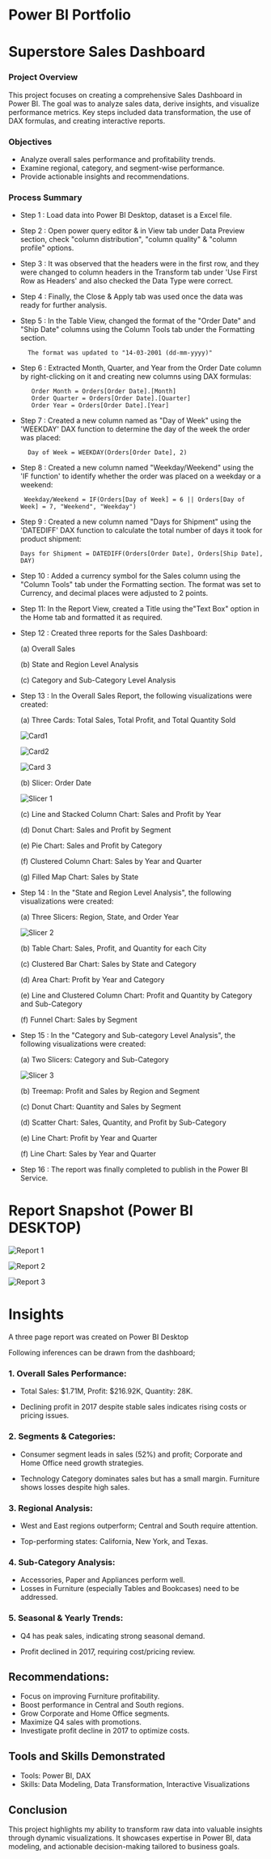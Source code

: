 # Power BI Portfolio

# Superstore Sales Dashboard

### Project Overview

This project focuses on creating a comprehensive Sales Dashboard in Power BI. The goal was to analyze sales data, derive insights, and visualize performance metrics. Key steps included data transformation, the use of DAX formulas, and creating interactive reports. 


### Objectives

- Analyze overall sales performance and profitability trends.
- Examine regional, category, and segment-wise performance.
- Provide actionable insights and recommendations.


### Process Summary

- Step 1 : Load data into Power BI Desktop, dataset is a Excel file.
- Step 2 : Open power query editor & in View tab under Data Preview section, check "column distribution", "column quality" & "column profile" options.
- Step 3 : It was observed that the headers were in the first row, and they were changed to column headers in the Transform tab under 'Use First Row as Headers' and also checked the Data Type were correct.
- Step 4 : Finally, the Close & Apply tab was used once the data was ready for further analysis.
- Step 5 : In the Table View, changed the format of the "Order Date" and "Ship Date" columns using the Column Tools tab under the Formatting section.

        The format was updated to "14-03-2001 (dd-mm-yyyy)"

  
- Step 6 : Extracted Month, Quarter, and Year from the Order Date column by right-clicking on it and creating new columns using DAX formulas:

         Order Month = Orders[Order Date].[Month]          
         Order Quarter = Orders[Order Date].[Quarter]
         Order Year = Orders[Order Date].[Year]
 


- Step 7 : Created a new column named as "Day of Week" using the 'WEEKDAY' DAX function to determine the day of the week the order was placed: 

        Day of Week = WEEKDAY(Orders[Order Date], 2)


- Step 8 :  Created a new column named "Weekday/Weekend" using the 'IF function' to identify whether the order was placed on a weekday or a weekend:

       Weekday/Weekend = IF(Orders[Day of Week] = 6 || Orders[Day of Week] = 7, "Weekend", "Weekday") 


- Step 9 : Created a new column named "Days for Shipment" using the 'DATEDIFF' DAX function to calculate the total number of days it took for product shipment:

      Days for Shipment = DATEDIFF(Orders[Order Date], Orders[Ship Date], DAY)

- Step 10 : Added a currency symbol for the Sales column using the "Column Tools" tab under the Formatting section. The format was set to Currency, and decimal places were adjusted to 2 points.
           
- Step 11: In the Report View, created a Title using the"Text Box" option in the Home tab and formatted it as required.

- Step 12 : Created three reports for the Sales Dashboard:

  (a) Overall Sales

  (b) State and Region Level Analysis
  
  (c) Category and Sub-Category Level Analysis
  
   
- Step 13 : In the Overall Sales Report, the following visualizations were created:

  (a) Three Cards: Total Sales, Total Profit, and Total Quantity Sold

  ![Card1](https://github.com/user-attachments/assets/6a94de40-a8e2-4460-a767-cbbfcc2408c7)

  ![Card2](https://github.com/user-attachments/assets/f0426780-4d4a-44ab-be61-08402d1a3dfb)

   ![Card 3](https://github.com/user-attachments/assets/7d9c872d-247f-477d-92fe-fec02fd93539)

 
  (b) Slicer: Order Date

   ![Slicer 1](https://github.com/user-attachments/assets/4dbc8dff-5625-4cee-a720-f511e798f689)
 
  (c) Line and Stacked Column Chart: Sales and Profit by Year

  (d) Donut Chart: Sales and Profit by Segment

  (e) Pie Chart: Sales and Profit by Category

  (f) Clustered Column Chart: Sales by Year and Quarter

  (g) Filled Map Chart: Sales by State



- Step 14 : In the "State and Region Level Analysis", the following visualizations were created:

   (a) Three Slicers: Region, State, and Order Year

   ![Slicer 2](https://github.com/user-attachments/assets/47396280-9b2f-4f52-8157-4fd194c2a45f)

  (b) Table Chart: Sales, Profit, and Quantity for each City

  (c) Clustered Bar Chart: Sales by State and Category

  (d) Area Chart: Profit by Year and Category

  (e) Line and Clustered Column Chart: Profit and Quantity by Category and Sub-Category

   (f) Funnel Chart: Sales by Segment

        
- Step 15 : In the "Category and Sub-category Level Analysis", the following visualizations were created:

  (a) Two Slicers: Category and Sub-Category

  ![Slicer 3](https://github.com/user-attachments/assets/45876034-dcaa-4267-8118-bd19f31deef2)


  (b) Treemap: Profit and Sales by Region and Segment

  (c) Donut Chart: Quantity and Sales by Segment

  (d) Scatter Chart: Sales, Quantity, and Profit by Sub-Category

  (e) Line Chart: Profit by Year and Quarter

  (f) Line Chart: Sales by Year and Quarter

 
 - Step 16 : The report was finally completed to publish in the Power BI Service.
 
 
 # Report Snapshot (Power BI DESKTOP)

 ![Report 1](https://github.com/user-attachments/assets/df037f6f-95a7-4e91-9b2b-cfac50b64c2a)


 ![Report 2](https://github.com/user-attachments/assets/dcef0de5-bb28-4330-9390-403dee3ba6b3)

 
![Report 3](https://github.com/user-attachments/assets/a04b8248-caee-4524-a572-7a12799bed8d)


# Insights

A three page report was created on Power BI Desktop

Following inferences can be drawn from the dashboard;


### 1. Overall Sales Performance:

- Total Sales: $1.71M, Profit: $216.92K, Quantity: 28K.

- Declining profit in 2017 despite stable sales indicates rising costs or pricing issues.


### 2. Segments & Categories:


- Consumer segment leads in sales (52%) and profit; Corporate and Home Office need growth strategies.

- Technology Category dominates sales but has a small margin. Furniture shows losses despite high sales.

### 3. Regional Analysis:

- West and East regions outperform; Central and South require attention.

- Top-performing states: California, New York, and Texas.


### 4. Sub-Category Analysis:

- Accessories, Paper and Appliances perform well. 
- Losses in Furniture (especially Tables and Bookcases) need to be addressed.


### 5. Seasonal & Yearly Trends:

- Q4 has peak sales, indicating strong seasonal demand.

- Profit declined in 2017, requiring cost/pricing review.



## Recommendations:
- Focus on improving Furniture profitability.
- Boost performance in Central and South regions.
- Grow Corporate and Home Office segments.
- Maximize Q4 sales with promotions.
- Investigate profit decline in 2017 to optimize costs.


## Tools and Skills Demonstrated
- Tools: Power BI, DAX
- Skills: Data Modeling, Data Transformation, Interactive Visualizations


## Conclusion
This project highlights my ability to transform raw data into valuable insights through dynamic visualizations. It showcases expertise in Power BI, data modeling, and actionable decision-making tailored to business goals.
